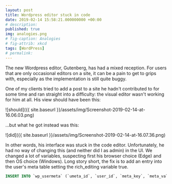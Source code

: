 ```yaml
---
layout: post
title: Wordpress editor stuck in code
date: 2019-02-14 15:58:21.000000000 +00:00
# description: 
published: true
img: analogies.png
# fig-caption: Analogies
# fig-attrib: xkcd
tags: [WordPress]
# permalink: 
---
```

The new Wordpress editor, Gutenberg, has had a mixed reception. For users that are only occasional editors on a site, it can be a pain to get to grips with, especially as the implementation is still quite buggy.

One of my clients tried to add a post to a site he hadn't contributed to for some time and ran straight into a difficulty: the visual editor wasn't working for him at all. His view should have been this:

![should]({{ site.baseurl }}/assets/img/Screenshot-2019-02-14-at-16.06.03.png)

...but what he got instead was this:

![did]({{ site.baseurl }}/assets/img/Screenshot-2019-02-14-at-16.07.36.png)

In other words, his interface was stuck in the code editor. Unfortunately, he had no way of changing this (and neither did I as admin) in the UI. We changed a lot of variables, suspecting first his browser choice (Edge) and then OS choice (Windows). Long story short, the fix is to add an entry into the user's meta table setting the rich_editing variable true.

```sql
INSERT INTO `wp_usermeta` (`umeta_id`, `user_id`, `meta_key`, `meta_value`) VALUES (NULL, '999', 'rich_editing', 'true')
```